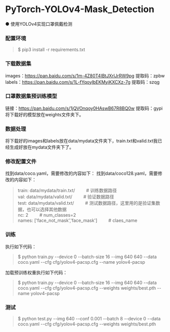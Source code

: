 # PyTorch-YOLOv4-Mask_Detection
● 使用YOLOv4实现口罩佩戴检测
### 配置环境
> $ pip3 install -r requirements.txt
### 下载数据集 
images：https://pan.baidu.com/s/1m-4Z80T4IBtJXrlJrRW9pg 提取码：zpbw  
labels：https://pan.baidu.com/s/1L-fYqoylbEKMyiKXCXz-7g 提取码：szqg  

### 口罩数据集预训练模型
链接：https://pan.baidu.com/s/1jQVOnqoy0HAswB67R8BQ0w 提取码：gypi  
将下载好的模型放在weights文件夹下。

### 数据处理
将下载好的images和labels放在data/mydata文件夹下，train.txt和valid.txt我已经生成好放在mydata文件夹下了。
### 修改配置文件
找到data/coco.yaml，需要修改的内容如下：
找到data/coco128.yaml，需要修改的内容如下：
> train: data/mydata/train.txt/   &nbsp;&nbsp;&nbsp;&nbsp;&nbsp;&nbsp;&nbsp;  # 训练数据路径  
> val: data/mydata/valid.txt/     &nbsp;&nbsp;&nbsp;&nbsp;&nbsp;&nbsp;&nbsp;  # 验证数据路径  
> test: data/mydata/valid.txt/     &nbsp;&nbsp;&nbsp;&nbsp;&nbsp;&nbsp;&nbsp;  # 测试数据路径，这里用的是验证集数据，也可以选择其他数据   
> nc: 2                            &nbsp;&nbsp;&nbsp;&nbsp;&nbsp;&nbsp;&nbsp; # num_classes=2  
> names: ['face_not_mask','face_mask'] &nbsp;&nbsp;&nbsp;&nbsp;&nbsp;&nbsp;&nbsp; # claes_name

### 训练
执行如下代码：
>$ python train.py --device 0 --batch-size 16 --img 640 640 --data coco.yaml --cfg cfg/yolov4-pacsp.cfg --name yolov4-pacsp

加载预训练权重执行如下代码：
>$ python train.py --device 0 --batch-size 16 --img 640 640 --data coco.yaml --cfg cfg/yolov4-pacsp.cfg --weights weights/best.pth --name yolov4-pacsp

### 测试
>$ python test.py --img 640 --conf 0.001 --batch 8 --device 0 --data coco.yaml --cfg cfg/yolov4-pacsp.cfg --weights weights/best.pth
 
